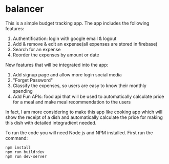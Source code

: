 # balancer
This is a simple budget tracking app. The app includes the following features:
1. Authentification: login with google email & logout
2. Add & remove & edit an expense(all expenses are stored in firebase)
3. Search for an expense
4. Reorder the expenses by amount or date

New features that will be integrated into the app:
1. Add signup page and allow more login social media
2. "Forget Password"
3. Classify the expenses, so users are easy to know their monthly spending
4. Add Fun APIs: food api that will be used to automatically calculate price for a meal and make meal recommendation to the users

In fact, I am more considering to make this app like cooking app which will show the receipt of a dish and automatically calculate the price for making this dish
with detailed integradient needed. 

To run the code you will need Node.js and NPM installed. First run the command:
```
npm install
npm run build:dev
npm run dev-server
```
